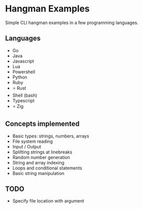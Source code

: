 # Hangman Examples

Simple CLI hangman examples in a few programming languages.

## Languages

- Go
- Java
- Javascript
- Lua
- Powershell
- Python
- Ruby
- ⭐ Rust
- Shell (bash)
- Typescript
- ⭐ Zig

## Concepts implemented

- Basic types: strings, numbers, arrays
- File system reading
- Input / Output
- Splitting strings at linebreaks
- Random number generation
- String and array indexing
- Loops and conditional statements
- Basic string manipulation

## TODO

- Specify file location with argument

